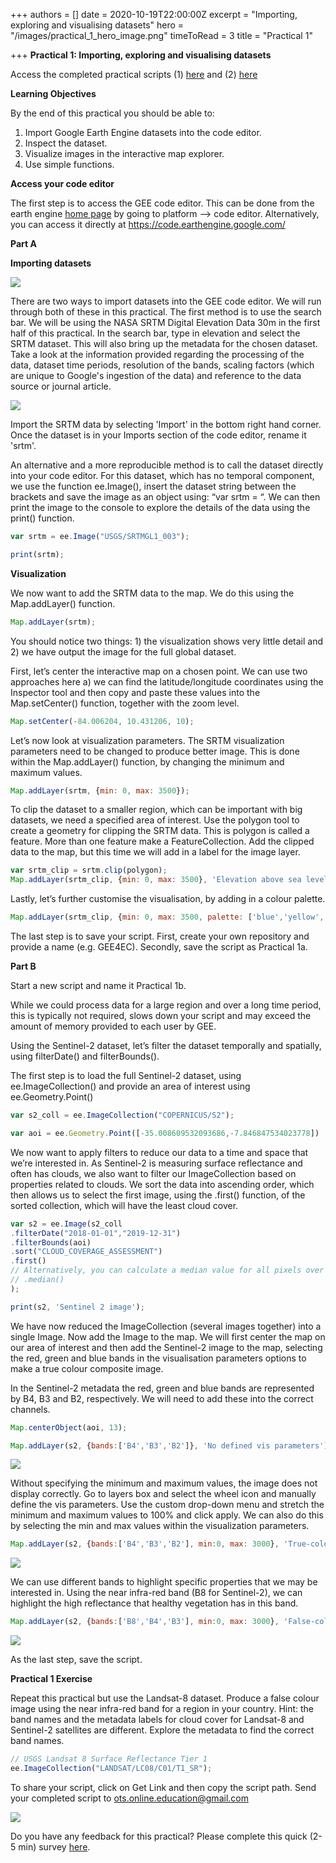 +++
authors = []
date = 2020-10-19T22:00:00Z
excerpt = "Importing, exploring and visualising datasets"
hero = "/images/practical_1_hero_image.png"
timeToRead = 3
title = "Practical 1"

+++
**Practical 1: Importing, exploring and visualising datasets**

Access the completed practical scripts (1) [here](https://code.earthengine.google.com/?scriptPath=users%2Fjdmwhite%2FOTS-GEE4EC%3APractical_1%2FExploring_images) and (2) [here](https://code.earthengine.google.com/?scriptPath=users%2Fjdmwhite%2FOTS-GEE4EC%3APractical_1%2FVisualising_images)

**Learning Objectives**

By the end of this practical you should be able to:

1. Import Google Earth Engine datasets into the code editor.
2. Inspect the dataset.
3. Visualize images in the interactive map explorer.
4. Use simple functions.

**Access your code editor**

The first step is to access the GEE code editor. This can be done from the earth engine [home page](https://earthengine.google.com/) by going to platform --> code editor. Alternatively, you can access it directly at https://code.earthengine.google.com/

**Part A**

**Importing datasets**

![](/images/practical_1_importing_image.png)

There are two ways to import datasets into the GEE code editor. We will run through both of these in this practical. The first method is to use the search bar. We will be using the NASA SRTM Digital Elevation Data 30m in the first half of this practical. In the search bar, type in elevation and select the SRTM dataset. This will also bring up the metadata for the chosen dataset. Take a look at the information provided regarding the processing of the data, dataset time periods, resolution of the bands, scaling factors (which are unique to Google's ingestion of the data) and reference to the data source or journal article.

![](/images/practical_1_importing_image2.png)

Import the SRTM data by selecting 'Import' in the bottom right hand corner. Once the dataset is in your Imports section of the code editor, rename it 'srtm'.

An alternative and a more reproducible method is to call the dataset directly into your code editor. For this dataset, which has no temporal component, we use the function ee.Image(), insert the dataset string between the brackets and save the image as an object using: “var srtm = “. We can then print the image to the console to explore the details of the data using the print() function.

```js
var srtm = ee.Image("USGS/SRTMGL1_003");

print(srtm);
```

**Visualization**

We now want to add the SRTM data to the map. We do this using the Map.addLayer() function.

```js
Map.addLayer(srtm);
```

You should notice two things: 1) the visualization shows very little detail and 2) we have output the image for the full global dataset.

First, let’s center the interactive map on a chosen point. We can use two approaches here a) we can find the latitude/longitude coordinates using the Inspector tool and then copy and paste these values into the Map.setCenter() function, together with the zoom level.

```js
Map.setCenter(-84.006204, 10.431206, 10);
```

Let’s now look at visualization parameters. The SRTM visualization parameters need to be changed to produce better image. This is done within the Map.addLayer() function, by changing the minimum and maximum values.

```js
Map.addLayer(srtm, {min: 0, max: 3500});
```

To clip the dataset to a smaller region, which can be important with big datasets, we need a specified area of interest. Use the polygon tool to create a geometry for clipping the SRTM data. This is polygon is called a feature. More than one feature make a FeatureCollection. Add the clipped data to the map, but this time we will add in a label for the image layer.

```js
var srtm_clip = srtm.clip(polygon);
Map.addLayer(srtm_clip, {min: 0, max: 3500}, 'Elevation above sea level');
```

Lastly, let’s further customise the visualisation, by adding in a colour palette.

```js
Map.addLayer(srtm_clip, {min: 0, max: 3500, palette: ['blue','yellow','red']},'Elevation above sea level (palette)');
```

The last step is to save your script. First, create your own repository and provide a name (e.g. GEE4EC). Secondly, save the script as Practical 1a.

**Part B**

Start a new script and name it Practical 1b.

While we could process data for a large region and over a long time period, this is typically not required, slows down your script and may exceed the amount of memory provided to each user by GEE.

Using the Sentinel-2 dataset, let’s filter the dataset temporally and spatially, using filterDate() and filterBounds().

The first step is to load the full Sentinel-2 dataset, using ee.ImageCollection() and provide an area of interest using ee.Geometry.Point()

```js
var s2_coll = ee.ImageCollection("COPERNICUS/S2");

var aoi = ee.Geometry.Point([-35.008609532093686,-7.846847534023778])
```

We now want to apply filters to reduce our data to a time and space that we’re interested in. As Sentinel-2 is measuring surface reflectance and often has clouds, we also want to filter our ImageCollection based on properties related to clouds. We sort the data into ascending order, which then allows us to select the first image, using the .first() function, of the sorted collection, which will have the least cloud cover.

```js
var s2 = ee.Image(s2_coll
.filterDate("2018-01-01","2019-12-31")
.filterBounds(aoi)
.sort("CLOUD_COVERAGE_ASSESSMENT")
.first()
// Alternatively, you can calculate a median value for all pixels over the time period
// .median()
);

print(s2, 'Sentinel 2 image');
```

We have now reduced the ImageCollection (several images together) into a single Image. Now add the Image to the map. We will first center the map on our area of interest and then add the Sentinel-2 image to the map, selecting the red, green and blue bands in the visualisation parameters options to make a true colour composite image.

In the Sentinel-2 metadata the red, green and blue bands are represented by B4, B3 and B2, respectively. We will need to add these into the correct channels.

```js
Map.centerObject(aoi, 13);

Map.addLayer(s2, {bands:['B4','B3','B2']}, 'No defined vis parameters');
```

![](/images/practical_1_no_vis.png)

Without specifying the minimum and maximum values, the image does not display correctly. Go to layers box and select the wheel icon and manually define the vis parameters. Use the custom drop-down menu and stretch the minimum and maximum values to 100% and click apply. We can also do this by selecting the min and max values within the visualization parameters.

```js
Map.addLayer(s2, {bands:['B4','B3','B2'], min:0, max: 3000}, 'True-colour');
```

![](/images/practical_1_true.png)

We can use different bands to highlight specific properties that we may be interested in. Using the near infra-red band (B8 for Sentinel-2), we can highlight the high reflectance that healthy vegetation has in this band.

```js
Map.addLayer(s2, {bands:['B8','B4','B3'], min:0, max: 3000}, 'False-colour');
```

![](/images/practical_1_false.png)

As the last step, save the script.

**Practical 1 Exercise**

Repeat this practical but use the Landsat-8 dataset. Produce a false colour image using the near infra-red band for a region in your country. Hint: the band names and the metadata labels for cloud cover for Landsat-8 and Sentinel-2 satellites are different. Explore the metadata to find the correct band names.

```js
// USGS Landsat 8 Surface Reflectance Tier 1
ee.ImageCollection("LANDSAT/LC08/C01/T1_SR");
```

To share your script, click on Get Link and then copy the script path. Send your completed script to [ots.online.education@gmail.com](mailto:ots.online.education@gmail.com)

![](/images/practical_1_script_path.png)

Do you have any feedback for this practical? Please complete this quick (2-5 min) survey [here](https://forms.gle/hT11ReQpvG2oLDxF7).